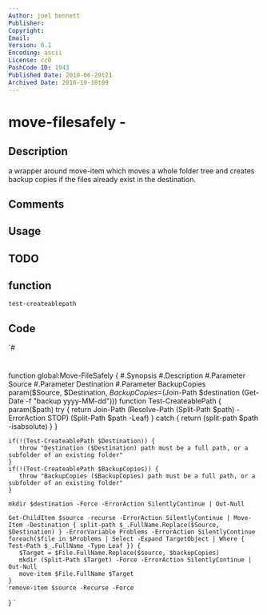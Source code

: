 ```yaml
---
Author: joel bennett
Publisher: 
Copyright: 
Email: 
Version: 0.1
Encoding: ascii
License: cc0
PoshCode ID: 1943
Published Date: 2010-06-29t21
Archived Date: 2016-10-18t09
---
```


# move-filesafely - 

## Description

a wrapper around move-item which moves a whole folder tree and creates backup copies if the files already exist in the destination.

## Comments



## Usage



## TODO



## function

`test-createablepath`

## Code

`#
 #
 function global:Move-FileSafely {
 #.Synopsis
 #.Description 
 #.Parameter Source
 #.Parameter Destination
 #.Parameter BackupCopies
 param($Source, $Destination, $BackupCopies=$(Join-Path $destination (Get-Date -f "backup yyyy-MM-dd")))
    function Test-CreateablePath {
       param($path)
       try {
          return Join-Path (Resolve-Path (Split-Path $path) -ErrorAction STOP) (Split-Path $path -Leaf)
       } catch {
          return (split-path $path -isabsolute)
       }
    }
    
 
    if(!(Test-CreateablePath $Destination)) {
       throw "Destination ($Destination) path must be a full path, or a subfolder of an existing folder"
    }
    if(!(Test-CreateablePath $BackupCopies)) {
       throw "BackupCopies ($BackupCopies) path must be a full path, or a subfolder of an existing folder"
    }
 
    mkdir $destination -Force -ErrorAction SilentlyContinue | Out-Null
    
    Get-ChildItem $source -recurse -ErrorAction SilentlyContinue | Move-Item -Destination { split-path $_.FullName.Replace($Source, $Destination) } -ErrorVariable Problems -ErrorAction SilentlyContinue
    foreach($file in $Problems | Select -Expand TargetObject | Where { Test-Path $_.FullName -Type Leaf }) { 
       $Target = $File.FullName.Replace($source, $backupCopies)
       mkdir (Split-Path $Target) -Force -ErrorAction SilentlyContinue | Out-Null
       move-item $File.FullName $Target
    }
    remove-item $source -Recurse -Force
 }
`

